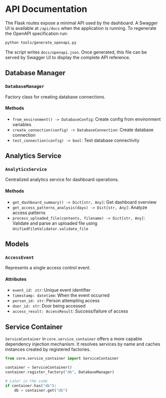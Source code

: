 # API Documentation

The Flask routes expose a minimal API used by the dashboard. A Swagger UI is
available at `/api/docs` when the application is running. To regenerate the
OpenAPI specification run:

```bash
python tools/generate_openapi.py
```

The script writes `docs/openapi.json`. Once generated, this file can be served
by Swagger UI to display the complete API reference.

## Database Manager

### `DatabaseManager`

Factory class for creating database connections.

#### Methods

- `from_environment() -> DatabaseConfig`: Create config from environment variables
- `create_connection(config) -> DatabaseConnection`: Create database connection
- `test_connection(config) -> bool`: Test database connectivity

## Analytics Service

### `AnalyticsService`

Centralized analytics service for dashboard operations.

#### Methods

- `get_dashboard_summary() -> Dict[str, Any]`: Get dashboard overview
- `get_access_patterns_analysis(days) -> Dict[str, Any]`: Analyze access patterns
- `process_uploaded_file(contents, filename) -> Dict[str, Any]`: Validate and parse an uploaded file using `UnifiedFileValidator.validate_file`

## Models

### `AccessEvent`

Represents a single access control event.

#### Attributes

- `event_id: str`: Unique event identifier
- `timestamp: datetime`: When the event occurred
- `person_id: str`: Person attempting access
- `door_id: str`: Door being accessed
- `access_result: AccessResult`: Success/failure of access

## Service Container

`ServiceContainer` in `core.service_container` offers a more capable
dependency injection mechanism. It resolves services by name and caches
instances created by registered factories.

```python
from core.service_container import ServiceContainer

container = ServiceContainer()
container.register_factory("db", DatabaseManager)

# Later in the code
if container.has("db"):
    db = container.get("db")
```
